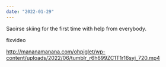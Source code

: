 ```yaml
---
date: "2022-01-29"
---
```


Saoirse skiing for the first time with help from everybody.

fixvideo

http://mananamanana.com/ohpiglet/wp-content/uploads/2022/06/tumblr_r6h699ZC1T1r16syi_720.mp4
